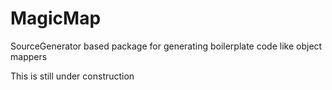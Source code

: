 # MagicMap

SourceGenerator based package for generating boilerplate code like object mappers

This is still under construction